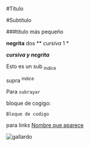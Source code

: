 #Título

#Subtítulo

###título más pequeño

**negrita** dos ** *cursiva* 1 *

***cursiva y negrita***

Esto es un sub <sub>indice</sub>

supra <sup>indice</sup>

Para `subrayar`

bloque de cogigo:
```
Bloque de codigo
```

para links [Nombre que aparece](https://www.youtube.com/watch?v=dQw4w9WgXcQ&ab_channel=RickAstley)

![gallardo](https://i.auto-bild.de/ir_img/6/9/2/9/5/4/Lamborghini-Gallardo-LP570-4-Spyder-Performante-560x373-5d396fc1203aba8e.jpg?impolicy=leadteaser)
